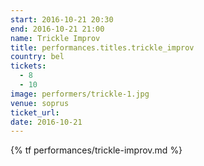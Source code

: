 ```yaml
---
start: 2016-10-21 20:30
end: 2016-10-21 21:00
name: Trickle Improv
title: performances.titles.trickle_improv
country: bel
tickets:
  - 8
  - 10
image: performers/trickle-1.jpg
venue: soprus
ticket_url: 
date: 2016-10-21
---
```


{% tf performances/trickle-improv.md %}
